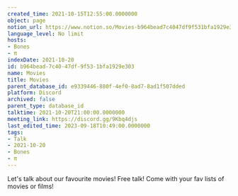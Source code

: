 ```yaml
---
created_time: 2021-10-15T12:55:00.0000000
object: page
notion_url: https://www.notion.so/Movies-b964bead7c4047df9f531bfa1929e303
language_level: No limit
hosts:
- Bones
- π
indexDate: 2021-10-20
id: b964bead-7c40-47df-9f53-1bfa1929e303
name: Movies
title: Movies
parent_database_id: e9339446-880f-4ef0-8ad7-8ad1f507dded
platform: Discord
archived: false
parent_type: database_id
talktime: 2021-10-20T21:00:00.0000000
meeting_link: https://discord.gg/9Kbq4djs
last_edited_time: 2023-09-18T10:49:00.0000000
tags:
- Talk
- 2021-10-20
- Bones
- π
---
```


Let's talk about our favourite movies!
Free talk! Come with your fav lists of movies or films!


